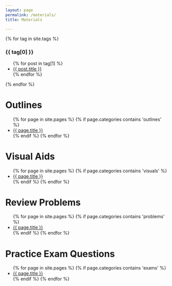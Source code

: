 ```yaml
---
layout: page
permalink: /materials/
title: Materials

---
```


{% for tag in site.tags %}
  <h3>{{ tag[0] }}</h3>
  <ul>
    {% for post in tag[1] %}
      <li><a href="{{ post.url }}">{{ post.title }}</a></li>
    {% endfor %}
  </ul>
{% endfor %}


# Outlines 

<div>
<ul>
{% for page in site.pages %}
{% if page.categories contains 'outlines' %}
<li><a href="{{ site.baseurl }}{{ page.url }}">{{ page.title }}</a></li>
{% endif %}
{% endfor %}
</ul>
</div>

# Visual Aids 

<div>
<ul>
{% for page in site.pages %}
{% if page.categories contains 'visuals' %}
<li><a href="{{ site.baseurl }}{{ page.url }}">{{ page.title }}</a></li>
{% endif %}
{% endfor %}
</ul>
</div>

# Review Problems 

<div>
<ul>
{% for page in site.pages %}
{% if page.categories contains 'problems' %}
<li><a href="{{ site.baseurl }}{{ page.url }}">{{ page.title }}</a></li>
{% endif %}
{% endfor %}
</ul>
</div>

# Practice Exam Questions

<div>
<ul>
{% for page in site.pages %}
{% if page.categories contains 'exams' %}
<li><a href="{{ site.baseurl }}{{ page.url }}">{{ page.title }}</a></li>
{% endif %}
{% endfor %}
</ul>
</div>


